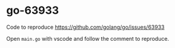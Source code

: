 # go-63933
Code to reproduce https://github.com/golang/go/issues/63933

Open `main.go` with vscode and follow the comment to reproduce.